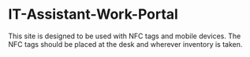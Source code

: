# IT-Assistant-Work-Portal

This site is designed to be used with NFC tags and mobile devices. The NFC tags should be placed at the desk and wherever inventory is taken.
